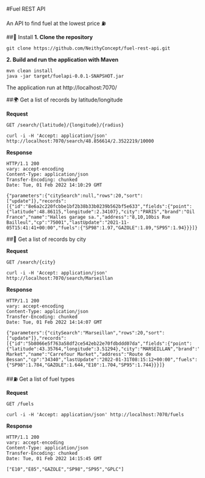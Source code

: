 #Fuel REST API

An API to find fuel at the lowest price ⛽

##🚧 Install
**1. Clone the repository**

```
git clone https://github.com/NeithyConcept/fuel-rest-api.git
```

**2. Build and run the application with Maven**

```
mvn clean install
java -jar target/fuelapi-0.0.1-SNAPSHOT.jar
```

The application run at http://localhost:7070/

##🌍 Get a list of records by latitude/longitude

**Request**

`GET /search/{latitude}/{longitude}/{radius}`

```
curl -i -H 'Accept: application/json' http://localhost:7070/search/48.856614/2.3522219/10000
```

**Response**

```
HTTP/1.1 200
vary: accept-encoding
Content-Type: application/json
Transfer-Encoding: chunked
Date: Tue, 01 Feb 2022 14:10:29 GMT

{"parameters":{"citySearch":null,"rows":20,"sort":["update"]},"records":[{"id":"8e6a2c220fcbbe1bf2b38b33b0239b562bf5e633","fields":{"point":{"latitude":48.86115,"longitude":2.34107},"city":"PARIS","brand":"Oil France","name":"Halles garage sa.","address":"8,10,10bis Rue Bailleul","cp":"75001","lastUpdate":"2021-11-05T15:41:41+00:00","fuels":{"SP98":1.97,"GAZOLE":1.89,"SP95":1.94}}}]}
```

##📌 Get a list of records by city

**Request**

`GET /search/{city}`

```
curl -i -H 'Accept: application/json' http://localhost:7070/search/Marseillan
```

**Response**

```
HTTP/1.1 200
vary: accept-encoding
Content-Type: application/json
Transfer-Encoding: chunked
Date: Tue, 01 Feb 2022 14:14:07 GMT

{"parameters":{"citySearch":"Marseillan","rows":20,"sort":["update"]},"records":[{"id":"5b8066e5f763a58df2ce542eb22e70fdbddd07da","fields":{"point":{"latitude":43.35764,"longitude":3.51294},"city":"MARSEILLAN","brand":"Carrefour Market","name":"Carrefour Market","address":"Route de Bessan","cp":"34340","lastUpdate":"2022-01-31T08:15:12+00:00","fuels":{"SP98":1.784,"GAZOLE":1.644,"E10":1.704,"SP95":1.744}}}]}
```

##⛽ Get a list of fuel types

**Request**

`GET /fuels`

```
curl -i -H 'Accept: application/json' http://localhost:7070/fuels
```

**Response**

```
HTTP/1.1 200
vary: accept-encoding
Content-Type: application/json
Transfer-Encoding: chunked
Date: Tue, 01 Feb 2022 14:15:45 GMT

["E10","E85","GAZOLE","SP98","SP95","GPLC"]
```
